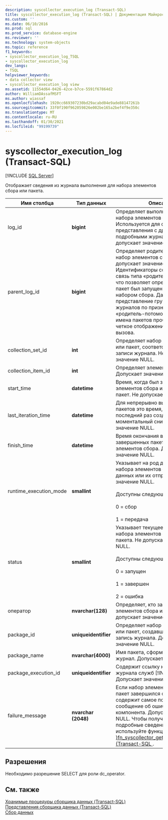 ```yaml
---
description: syscollector_execution_log (Transact-SQL)
title: syscollector_execution_log (Transact-SQL) | Документация Майкрософт
ms.custom: ''
ms.date: 06/10/2016
ms.prod: sql
ms.prod_service: database-engine
ms.reviewer: ''
ms.technology: system-objects
ms.topic: reference
f1_keywords:
- syscollector_execution_log_TSQL
- syscollector_execution_log
dev_langs:
- TSQL
helpviewer_keywords:
- data collector view
- syscollector_execution_log view
ms.assetid: 11554d64-0426-42ce-b7ce-5591f67864d2
author: WilliamDAssafMSFT
ms.author: wiassaf
ms.openlocfilehash: 1920cc669307230bd29acabd04e9ade88147261b
ms.sourcegitcommit: 33f0f190f962059826e002be165a2bef4f9e350c
ms.translationtype: MT
ms.contentlocale: ru-RU
ms.lasthandoff: 01/30/2021
ms.locfileid: "99199739"
---
```

# <a name="syscollector_execution_log-transact-sql"></a>syscollector_execution_log (Transact-SQL)
[!INCLUDE [SQL Server](../../includes/applies-to-version/sqlserver.md)]

  Отображает сведения из журнала выполнения для набора элементов сбора или пакета.   
  
|Имя столбца|Тип данных|Описание|  
|-----------------|---------------|-----------------|  
|log_id|**bigint**|Определяет выполнение каждого набора элементов сбора. Используется для соединения этого представления с другими подробными журналами. Не допускает значение NULL.|  
|parent_log_id|**bigint**|Определяет родительский пакет или набор элементов сбора. Не допускает значение NULL. Идентификаторы соединяются в связь типа «родитель-потомок», что позволяет определить, какой пакет был запущен тем или иным набором сбора. Данное представление группирует записи журналов по признаку связей типа «родитель-потомок» и разделяет имена пакетов пробелами, давая четкое отображение цепочки вызова.|  
|collection_set_id|**int**|Определяет набор элементов сбора или пакет, соответствующий данной записи журнала. Не допускает значение NULL.|  
|collection_item_id|**int**|Определяет элемент сбора. Допускает значение NULL.|  
|start_time|**datetime**|Время, когда был задан набор элементов сбора или запущен пакет. Не допускает значение NULL.|  
|last_iteration_time|**datetime**|Для непрерывно выполняемых пакетов это время, когда пакет последний раз создал моментальный снимок. Допускает значение NULL.|  
|finish_time|**datetime**|Время окончания выполнения завершенных пакетов и наборов элементов сбора. Допускает значение NULL.|  
|runtime_execution_mode|**smallint**|Указывает на род деятельности набора элементов сбора: сбор данных или их отправка. Допускает значение NULL.<br /><br /> Доступны следующие значения:<br /><br /> 0 = сбор<br /><br /> 1 = передача|  
|status|**smallint**|Указывает текущее состояние набора элементов сбора или пакета. Не допускает значение NULL.<br /><br /> Доступны следующие значения:<br /><br /> 0 = запущен<br /><br /> 1 = завершен<br /><br /> 2 = ошибка|  
|оператор|**nvarchar(128)**|Определяет, кто запустил набор элементов сбора или пакет. Не допускает значение NULL.|  
|package_id|**uniqueidentifier**|Определяет набор элементов сбора или пакет, создавший данную запись журнала. Допускает значение NULL.|  
|package_name|**nvarchar(4000)**|Имя пакета, сформировавшего этот журнал. Допускает значение NULL.|  
|package_execution_id|**uniqueidentifier**|Содержит ссылку на таблицу журнала служб [!INCLUDE[ssIS](../../includes/ssis-md.md)]. Допускает значение NULL.|  
|failure_message|**nvarchar (2048)**|Если набор элементов сбора или пакет завершился с ошибкой, содержит самое последнее сообщение об ошибке для данного компонента. Допускает значение NULL. Чтобы получить более подробные сведения об ошибке, используйте функцию [&#41;fn_syscollector_get_execution_details &#40;Transact-SQL ](../../relational-databases/system-functions/fn-syscollector-get-execution-details-transact-sql.md) .|  
  
## <a name="permissions"></a>Разрешения  
 Необходимо разрешение SELECT для роли dc_operator.  
  
## <a name="see-also"></a>См. также  
 [Хранимые процедуры сборщика данных (Transact-SQL)](../../relational-databases/system-stored-procedures/data-collector-stored-procedures-transact-sql.md)   
 [Представления сборщика данных (Transact-SQL)](../../relational-databases/system-catalog-views/data-collector-views-transact-sql.md)   
 [Сбор данных](../../relational-databases/data-collection/data-collection.md)  
  
  
